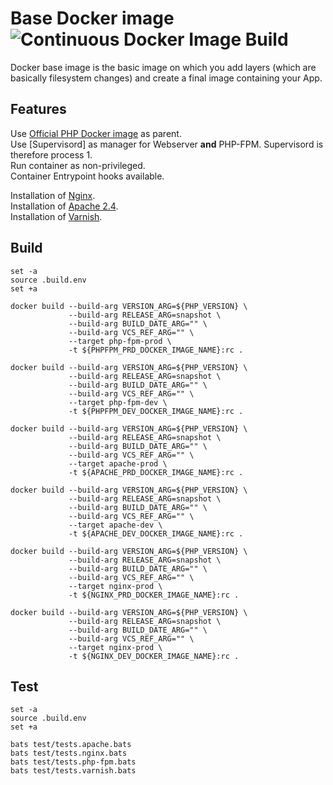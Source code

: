 # Base Docker image ![Continuous Docker Image Build](https://github.com/ems-project/docker-php-fpm/workflows/Continuous%20Docker%20Image%20Build/badge.svg)

Docker base image is the basic image on which you add layers (which are basically filesystem changes) and create a final image containing your App.  

## Features

Use [Official PHP Docker image](https://hub.docker.com/_/php) as parent.  
Use [Supervisord] as manager for Webserver **and** PHP-FPM.  Supervisord is therefore process 1.  
Run container as non-privileged.  
Container Entrypoint hooks available.  

Installation of [Nginx](https://pkgs.alpinelinux.org/package/v3.16/main/x86_64/nginx).  
Installation of [Apache 2.4](https://pkgs.alpinelinux.org/package/v3.16/main/x86_64/apache2).  
Installation of [Varnish](https://pkgs.alpinelinux.org/package/v3.16/main/x86_64/varnish).  

## Build

```
set -a
source .build.env
set +a

docker build --build-arg VERSION_ARG=${PHP_VERSION} \
             --build-arg RELEASE_ARG=snapshot \
             --build-arg BUILD_DATE_ARG="" \
             --build-arg VCS_REF_ARG="" \
             --target php-fpm-prod \
             -t ${PHPFPM_PRD_DOCKER_IMAGE_NAME}:rc .

docker build --build-arg VERSION_ARG=${PHP_VERSION} \
             --build-arg RELEASE_ARG=snapshot \
             --build-arg BUILD_DATE_ARG="" \
             --build-arg VCS_REF_ARG="" \
             --target php-fpm-dev \
             -t ${PHPFPM_DEV_DOCKER_IMAGE_NAME}:rc .

docker build --build-arg VERSION_ARG=${PHP_VERSION} \
             --build-arg RELEASE_ARG=snapshot \
             --build-arg BUILD_DATE_ARG="" \
             --build-arg VCS_REF_ARG="" \
             --target apache-prod \
             -t ${APACHE_PRD_DOCKER_IMAGE_NAME}:rc .

docker build --build-arg VERSION_ARG=${PHP_VERSION} \
             --build-arg RELEASE_ARG=snapshot \
             --build-arg BUILD_DATE_ARG="" \
             --build-arg VCS_REF_ARG="" \
             --target apache-dev \
             -t ${APACHE_DEV_DOCKER_IMAGE_NAME}:rc .

docker build --build-arg VERSION_ARG=${PHP_VERSION} \
             --build-arg RELEASE_ARG=snapshot \
             --build-arg BUILD_DATE_ARG="" \
             --build-arg VCS_REF_ARG="" \
             --target nginx-prod \
             -t ${NGINX_PRD_DOCKER_IMAGE_NAME}:rc .

docker build --build-arg VERSION_ARG=${PHP_VERSION} \
             --build-arg RELEASE_ARG=snapshot \
             --build-arg BUILD_DATE_ARG="" \
             --build-arg VCS_REF_ARG="" \
             --target nginx-prod \
             -t ${NGINX_DEV_DOCKER_IMAGE_NAME}:rc .
```

## Test 

```
set -a
source .build.env
set +a

bats test/tests.apache.bats
bats test/tests.nginx.bats
bats test/tests.php-fpm.bats
bats test/tests.varnish.bats
```